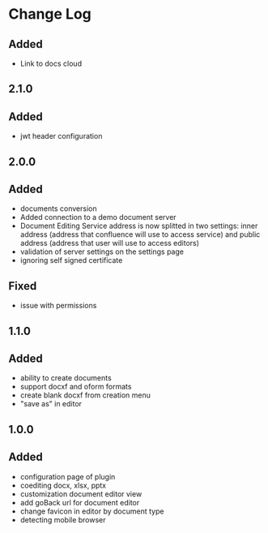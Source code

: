 # Change Log

##
## Added
- Link to docs cloud

## 2.1.0
## Added
- jwt header configuration

## 2.0.0
## Added
- documents conversion
- Added connection to a demo document server
- Document Editing Service address is now splitted in two settings: inner address (address that confluence will use to access service) and public address (address that user will use to access editors)
- validation of server settings on the settings page
- ignoring self signed certificate

## Fixed
- issue with permissions

## 1.1.0
## Added
- ability to create documents
- support docxf and oform formats
- create blank docxf from creation menu
- "save as" in editor

## 1.0.0
## Added
- configuration page of plugin
- coediting docx, xlsx, pptx
- customization document editor view
- add goBack url for document editor
- change favicon in editor by document type
- detecting mobile browser
